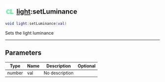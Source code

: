 ## <img src="../../.gitbook/assets/client.png" width="32" height="32" /> [light](../light/README.md):setLuminance

```lua
void light:setLuminance(val)
```

Sets the light luminance

-----------------
## Parameters

| Type   | Name | Description | Optional |
| ------ | ---- | ----------- | -------: |
| number | val | No description |  |
